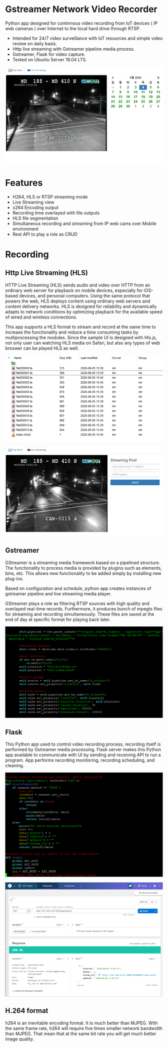 # Gstreamer Network Video Recorder
Python app designed for continnous video recording from IoT devices ( IP web cameras ) 
over Internet to the local hard drive through RTSP.

- Intended for 24/7 video surveillance with IoT resources and simple video review on daily basis.
- Http live streaming with Gstreamer pipeline media process.
- Gstreamer, Flask for video capture. 
- Tested on Ubuntu Server 18.04 LTS.

![alt example](/images/ui.png "UI layout")

# Features
- H264, HLS or RTSP streaming mode
- Live Streaming view
- x264 Encoding output
- Recording time overlayed with file outputs
- HLS file segmentation 
- Simultaneous recording and streaming from IP web cams over Mobile environment
- Rest API to play a role as CRUD

# Recording
## Http Live Streaming (HLS)
HTTP Live Streaming (HLS) sends audio and video over HTTP from an ordinary web server for playback on mobile devices, especially for iOS-based devices, and personal computers. Using the same protocol that powers the web, HLS deploys content using ordinary web servers and content delivery networks. HLS is designed for reliability and dynamically adapts to network conditions by optimizing playback for the available speed of wired and wireless connections.

This app supports a HLS format to stream and record at the same time to increase the functionality and reduce a time consuming tasks by multiprocessing the modules. Since the sample UI is designed with Hls.js, not only user can watching HLS media on Safari, but also any types of web broswer can be played HLS as well.  

![alt example](/images/ts_sample.png "UI CRUD")

![alt example](/images/ui4.png "UI layout2")

## Gstreamer
GStreamer is a streaming media framework based on a pipelined structure. The functionality to process media is provided by plugins such as  elements, bins, etc. This allows new functionality to be added simply by installing new plug-ins.

Based on configuration and schedule, python app creates instances of gstreamer pipeline and live streaming media player. 

GStreamer plays a role as filtering RTSP sources with high quality and overlayed real-time records. Furthermore, it produces bunch of mpegts files for streaming and recording simultaneously. These files are saved at the end of day at specific format for playing back later.

![alt example](/images/gst_constructor.png "Pipeline design")

## Flask
This Python app used to control video recording process, recording itself is performed by Gstreamer media processing. 
Flask server makes this Python app available to communicate with UI by sending and receiving API to run a program. 
App performs recording monitoring, recording scheduling, and cleaning.

![alt example](/images/flask_crud1.png "UI CRUD")

![alt example](/images/API_test.png "API Test")

## H.264 format
h264 is an inevitable encoding format. It is much better than MJPEG. With the same frame rate, h264 will require five times smaller network bandwidth than MJPEG. That mean that at the same bit rate you will get much better image quality.

